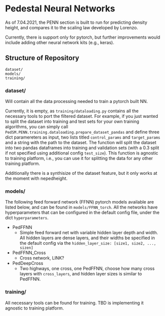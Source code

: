 # Pedestal Neural Networks 

As of 7.04.2021, the PENN section is built to run for predicting density height, and compares it to the scaling law developed by Lorenzo. 

Currently, there is support only for pytorch, but further improvements would include adding other neural network kits (e.g., keras). 
## Structure of Repository 

```
dataset/
models/
training/
```

### dataset/
Will contain all the data processing needed to train a pytorch built NN. 

Currently, it is empty, as `training/dataloading.py` contains all the necessary tools to port the filtered dataset. For example, if you just wanted to split the dataset into training and test sets for your own training algorithms, you can simply call `PedSM.PENN.training.dataloading.prepare_dataset_pandas` and define three dict paramereters as input, two lists titled `control_params` and `target_params` and a string with the path to the dataset. 
The function will split the dataset into two pandas dataframes into training and validation sets (with a 0.3 split if not specified using additional config `test_size`).
This function is agnostic to training platform, i.e., you can use it for splitting the data for any other training platform. 

Additionally there is a synthisize of the dataset feature, but it only works at the moment with nepedheight.



### models/
The following feed forward network (FFNN) pytorch models available are listed below, and can be found in `models/FFNN_torch`. 
All the networks have hyperparameters that can be configured in the default config file, under the dict `hyperparameters`. 
- PedFFNN 
  - Simple feed forward net with variable hidden layer depth and width. All hidden layers are dense layers, and their widths be specified in the default config via the `hidden_layer_size: [size1, size2, ..., sizen]` 
- PedFFNN_Cross
  - Cross network, LINK? 
- PedDeepCross
  - Two highways, one cross, one PedFFNN, choose how many cross layers with `cross_layers`, and hidden layer sizes is similar to PedFFNN. 

### training/

All necessary tools can be found for training. TBD is implementing it agnostic to training platform. 